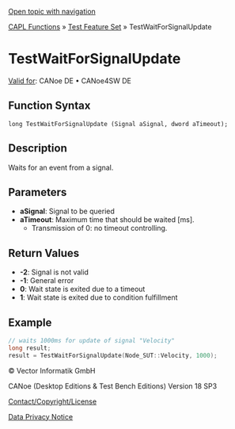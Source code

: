 [Open topic with navigation](../../../../../CANoeDEFamily.htm#Topics/CAPLFunctions/Test/Functions/CAPLfunctionTestWaitForSignalUpdate.md)

[CAPL Functions](../../CAPLfunctions.md) » [Test Feature Set](../CAPLfunctionsTFSOverview.md) » TestWaitForSignalUpdate

# TestWaitForSignalUpdate

[Valid for](../../../Shared/FeatureAvailability.md): CANoe DE • CANoe4SW DE

## Function Syntax

```
long TestWaitForSignalUpdate (Signal aSignal, dword aTimeout);
```

## Description

Waits for an event from a signal.

## Parameters

- **aSignal**: Signal to be queried
- **aTimeout**: Maximum time that should be waited [ms].
  - Transmission of 0: no timeout controlling.

## Return Values

- **-2**: Signal is not valid
- **-1**: General error
- **0**: Wait state is exited due to a timeout
- **1**: Wait state is exited due to condition fulfillment

## Example

```c
// waits 1000ms for update of signal "Velocity"
long result;
result = TestWaitForSignalUpdate(Node_SUT::Velocity, 1000);
```

© Vector Informatik GmbH

CANoe (Desktop Editions & Test Bench Editions) Version 18 SP3

[Contact/Copyright/License](../../../Shared/ContactCopyrightLicense.md)

[Data Privacy Notice](https://www.vector.com/int/en/company/get-info/privacy-policy/)
